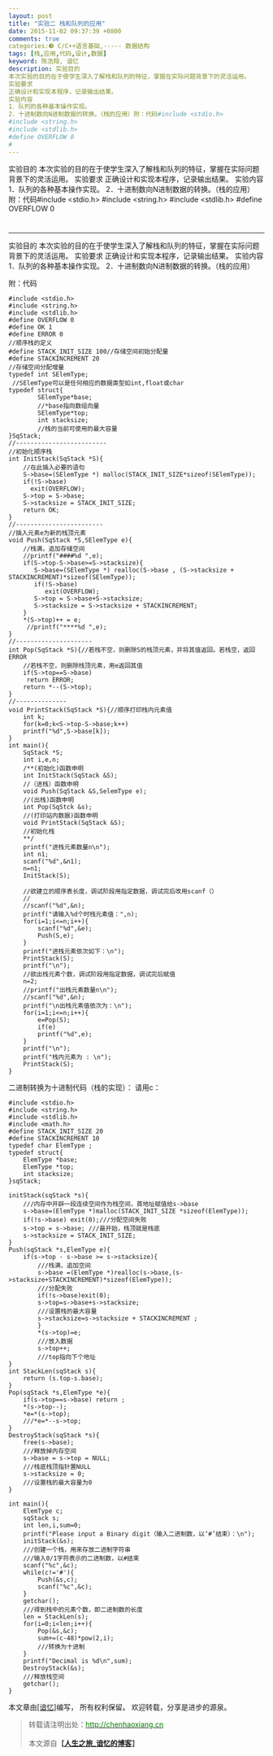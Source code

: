 ```yaml
---
layout: post
title: "实验二 栈和队列的应用"
date: 2015-11-02 09:37:39 +0800
comments: true
categories:❸ C/C++语言基础,----- 数据结构
tags: [栈,应用,代码,设计,数据]
keyword: 陈浩翔, 谙忆
description: 实验目的 
本次实验的目的在于使学生深入了解栈和队列的特征，掌握在实际问题背景下的灵活运用。 
实验要求 
正确设计和实现本程序，记录输出结果。 
实验内容 
1．队列的各种基本操作实现。 
2．十进制数向N进制数据的转换。（栈的应用）附：代码#include <stdio.h>
#include <string.h>
#include <stdlib.h>
#define OVERFLOW 0
# 
---
```



实验目的 
本次实验的目的在于使学生深入了解栈和队列的特征，掌握在实际问题背景下的灵活运用。 
实验要求 
正确设计和实现本程序，记录输出结果。 
实验内容 
1．队列的各种基本操作实现。 
2．十进制数向N进制数据的转换。（栈的应用）附：代码#include <stdio.h>
#include <string.h>
#include <stdlib.h>
#define OVERFLOW 0
#
<!-- more -->
----------

实验目的
本次实验的目的在于使学生深入了解栈和队列的特征，掌握在实际问题背景下的灵活运用。
实验要求
正确设计和实现本程序，记录输出结果。
实验内容
1．队列的各种基本操作实现。
2．十进制数向N进制数据的转换。（栈的应用）

附：代码

```
#include <stdio.h>
#include <string.h>
#include <stdlib.h>
#define OVERFLOW 0
#define OK 1
#define ERROR 0
//顺序栈的定义
#define STACK_INIT_SIZE 100//存储空间初始分配量
#define STACKINCREMENT 20
//存储空间分配增量
typedef int SElemType;
 //SElemType可以是任何相应的数据类型如int,float或char
typedef struct{
        SElemType*base;
        //*base指向数组向量
        SElemType*top;
        int stacksize;
        //栈的当前可使用的最大容量
}SqStack;
//-------------------------
//初始化顺序栈
int InitStack(SqStack *S){
    //在此插入必要的语句
    S->base=(SElemType *) malloc(STACK_INIT_SIZE*sizeof(SElemType));
    if(!S->base)
      exit(OVERFLOW);
    S->top = S->base;
    S->stacksize = STACK_INIT_SIZE;
    return OK;
}
//------------------------
//插入元素e为新的栈顶元素
void Push(SqStack *S,SElemType e){
    //栈满，追加存储空间
    //printf("####%d ",e);
    if(S->top-S->base>=S->stacksize){
       S->base=(SElemType *) realloc(S->base , (S->stacksize + STACKINCREMENT)*sizeof(SElemType));
       if(!S->base)
          exit(OVERFLOW);
       S->top = S->base+S->stacksize;
       S->stacksize = S->stacksize + STACKINCREMENT;
    }
    *(S->top)++ = e;
     //printf("****%d ",e);
}
//---------------------
int Pop(SqStack *S){//若栈不空，则删除S的栈顶元素，并将其值返回。若栈空，返回ERROR
    //若栈不空，则删除栈顶元素，用e返回其值
    if(S->top==S->base)
     return ERROR;
    return *--(S->top);
}
//--------------
void PrintStack(SqStack *S){//顺序打印栈内元素值
    int k;
    for(k=0;k<S->top-S->base;k++)
    printf("%d",S->base[k]);
}
int main(){
    SqStack *S;
    int i,e,n;
    /**(初始化)函数申明
    int InitStack(SqStack &S);
    //（进栈）函数申明
    void Push(SqStack &S,SelemType e);
    //(出栈)函数申明
    int Pop(SqStck &s);
    //(打印站内数据)函数申明
    void PrintStack(SqStack &S);
    //初始化栈
    **/
    printf("进栈元素数量n\n");
    int n1;
    scanf("%d",&n1);
    n=n1;
    InitStack(S);

    //欲建立的顺序表长度，调试阶段用指定数据，调试完后改用scanf（）
    //
    //scanf("%d",&n);
    printf("请输入%d个时栈元素值：",n);
    for(i=1;i<=n;i++){
        scanf("%d",&e);
        Push(S,e);
    }
    printf("进栈元素依次如下：\n");
    PrintStack(S);
    printf("\n");
    //欲出栈元素个数，调试阶段用指定数据，调试完后赋值
    n=2;
    //printf("出栈元素数量n\n");
    //scanf("%d",&n);
    printf("\n出栈元素值依次为：\n");
    for(i=1;i<=n;i++){
        e=Pop(S);
        if(e)
        printf("%d",e);
    }
    printf("\n");
    printf("栈内元素为 : \n");
    PrintStack(S);
}

```


二进制转换为十进制代码（栈的实现）：
请用c：
```
#include <stdio.h>
#include <string.h>
#include <stdlib.h>
#include <math.h>
#define STACK_INIT_SIZE 20
#define STACKINCREMENT 10
typedef char ElemType ;
typedef struct{
    ElemType *base;
    ElemType *top;
    int stacksize;
}sqStack;

initStack(sqStack *s){
    ///内存中开辟一段连续空间作为栈空间，首地址赋值给s->base
    s->base=(ElemType *)malloc(STACK_INIT_SIZE *sizeof(ElemType));
    if(!s->base) exit(0);///分配空间失败
    s->top = s->base; ///最开始，栈顶就是栈底
    s->stacksize = STACK_INIT_SIZE;
}
Push(sqStack *s,ElemType e){
    if(s->top - s->base >= s->stacksize){
        ///栈满，追加空间
        s->base =(ElemType *)realloc(s->base,(s->stacksize+STACKINCREMENT)*sizeof(ElemType));
        ///分配失败
        if(!s->base)exit(0);
        s->top=s->base+s->stacksize;
        ///设置栈的最大容量
        s->stacksize=s->stacksize + STACKINCREMENT ;
        }
        *(s->top)=e;
        ///放入数据
        s->top++;
        ///top指向下个地址
}
int StackLen(sqStack s){
    return (s.top-s.base);
}
Pop(sqStack *s,ElemType *e){
    if(s->top==s->base) return ;
    *(s->top--);
    *e=*(s->top);
    ///*e=*--s->top;
}
DestroyStack(sqStack *s){
    free(s->base);
    ///释放掉内存空间
    s->base = s->top = NULL;
    ///栈底栈顶指针置NULL
    s->stacksize = 0;
    ///设置栈的最大容量为0
}

int main(){
    ElemType c;
    sqStack s;
    int len,i,sum=0;
    printf("Please input a Binary digit（输入二进制数，以‘#’结束）：\n");
    initStack(&s);
    ///创建一个栈，用来存放二进制字符串
    ///输入0/1字符表示的二进制数，以#结束
    scanf("%c",&c);
    while(c!='#'){
        Push(&s,c);
        scanf("%c",&c);
    }
    getchar();
    ///得到栈中的元素个数，即二进制数的长度
    len = StackLen(s);
    for(i=0;i<len;i++){
        Pop(&s,&c);
        sum+=(c-48)*pow(2,i);
        ///转换为十进制
    }
    printf("Decimal is %d\n",sum);
    DestroyStack(&s);
    ///释放栈空间
    getchar();
}

```



本文章由<a href="http://chenhaoxiang.cn/">[谙忆]</a>编写， 所有权利保留。 
欢迎转载，分享是进步的源泉。
<blockquote cite='陈浩翔'>
<p background-color='#D3D3D3'>转载请注明出处：<a href='http://chenhaoxiang.cn'><font color="green">http://chenhaoxiang.cn</font></a><br><br>
本文源自<strong>【<a href='http://chenhaoxiang.cn' target='_blank'>人生之旅_谙忆的博客</a>】</strong></p>
</blockquote>
